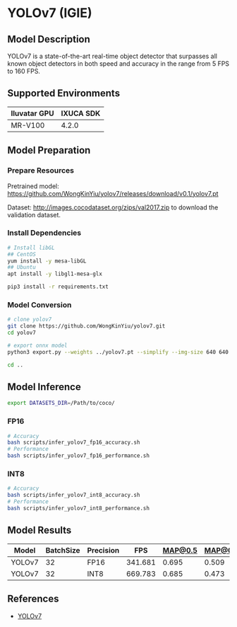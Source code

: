 # YOLOv7 (IGIE)

## Model Description

YOLOv7 is a state-of-the-art real-time object detector that surpasses all known object detectors in both speed and accuracy in the range from 5 FPS to 160 FPS.

## Supported Environments

| Iluvatar GPU | IXUCA SDK |
|--------------|-----------|
| MR-V100      | 4.2.0     |

## Model Preparation

### Prepare Resources

Pretrained model: <https://github.com/WongKinYiu/yolov7/releases/download/v0.1/yolov7.pt>

Dataset: <http://images.cocodataset.org/zips/val2017.zip> to download the validation dataset.

### Install Dependencies

```bash
# Install libGL
## CentOS
yum install -y mesa-libGL
## Ubuntu
apt install -y libgl1-mesa-glx

pip3 install -r requirements.txt
```

### Model Conversion

```bash
# clone yolov7
git clone https://github.com/WongKinYiu/yolov7.git
cd yolov7

# export onnx model
python3 export.py --weights ../yolov7.pt --simplify --img-size 640 640 --dynamic-batch --grid

cd ..
```

## Model Inference

```bash
export DATASETS_DIR=/Path/to/coco/
```

### FP16

```bash
# Accuracy
bash scripts/infer_yolov7_fp16_accuracy.sh
# Performance
bash scripts/infer_yolov7_fp16_performance.sh
```

### INT8

```bash
# Accuracy
bash scripts/infer_yolov7_int8_accuracy.sh
# Performance
bash scripts/infer_yolov7_int8_performance.sh
```

## Model Results

| Model  | BatchSize | Precision | FPS     | MAP@0.5 | MAP@0.5:0.95 |
|--------|-----------|-----------|---------|---------|--------------|
| YOLOv7 | 32        | FP16      | 341.681 | 0.695   | 0.509        |
| YOLOv7 | 32        | INT8      | 669.783 | 0.685   | 0.473        |

## References

- [YOLOv7](https://github.com/WongKinYiu/yolov7)
